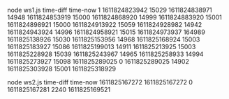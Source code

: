 node ws1.js
time-diff time-now
1 1611824823942
15029 1611824838971
14948 1611824853919
15000 1611824868920
14999 1611824883920
15001 1611824898921
15000 1611824913922
15059 1611824928982
14942 1611824943924
14996 1611824958921
15015 1611824973937
164989 1611825138926
15030 1611825153956
14968 1611825168924
15003 1611825183927
15086 1611825199013
14911 1611825213925
15003 1611825228928
15039 1611825243967
14965 1611825258933
14994 1611825273927
15098 1611825289025
0 1611825289025
14902 1611825303928
15001 1611825318929


node ws2.js
time-diff time-now
1611825167272 1611825167272
0 1611825167281
2240 1611825169521